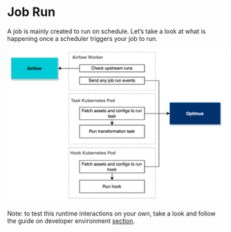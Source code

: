 # Job Run
A job is mainly created to run on schedule. Let’s take a look at what is happening once a scheduler triggers your job to run. 

![Job Run Flow](/img/docs/Concept_JobRun.png "JobRunFlow")

Note: to test this runtime interactions on your own, take a look and follow the guide on developer environment [section](https://github.com/goto/optimus/tree/main/dev).

